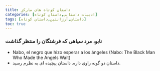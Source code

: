 ```yaml
---
title: داستان کوتاه های مارکز
categories: [ادبیات داستانی,داستان کوتاه]
tags: [داستان,آرژانتین,داستان کوتاه]
toc: true
---
```



### نابو، مرد سیاهی که فرشتگان را منتظر گذاشت
- Nabo, el negro que hizo esperar a los ángeles (Nabo: The Black Man Who Made the Angels Wait)
- داستان دو گونه راوی داره. داستان پیچیده ای به نظرم رسید.

###
